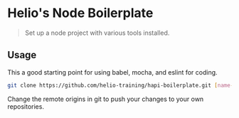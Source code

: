 # Helio's Node Boilerplate

> Set up a node project with various tools installed.

## Usage

This a good starting point for using babel, mocha, and eslint for coding.

```bash
git clone https://github.com/helio-training/hapi-boilerplate.git [name-of-project]
```

Change the remote origins in git to push your changes to your own repositories.
